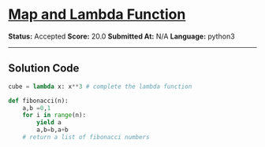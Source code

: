 # [Map and Lambda Function](https://www.hackerrank.com/challenges/map-and-lambda-expression/problem)

**Status:** Accepted
**Score:** 20.0
**Submitted At:** N/A
**Language:** python3

---

## Solution Code

```python
cube = lambda x: x**3 # complete the lambda function 

def fibonacci(n):
    a,b =0,1
    for i in range(n):
        yield a 
        a,b=b,a+b
    # return a list of fibonacci numbers
    


